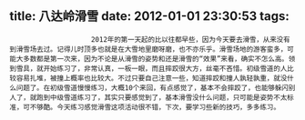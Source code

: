 title: 八达岭滑雪
date: 2012-01-01 23:30:53
tags: 
---


						2012年的第一天起的比以往都早些，因为今天要去滑雪，从来没有到滑雪场去过。记得儿时顶多也就是在大雪地里磨呀磨，也不亦乐乎。滑雪场地的游客蛮多，可能大多数都是第一次来，因为不论是从滑雪的姿势和还是滑雪的“效果”来看，确实不怎么高。领到雪具，就开始练习了，非常认真，一板一眼，而且摔跤很大方，丝毫不吝惜。初级雪道的人比较容易扎堆，被撞上概率也比较大。不过只要自己注意一些，知道摔跤和撞人孰轻孰重，就没什么问题了。在初级雪道慢慢练习，大概10个来回，有点感觉了，基本不会摔跤了，也能够躲闪别人了，就跑到中级雪道练习了，其实只要感觉到了，基本滑雪没什么问题，只可能是姿势不太标准，可不够酷。今天练习感觉滑雪这项活动很不错，下次，要学习些新的技巧，多多练习。                                   